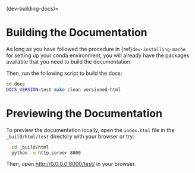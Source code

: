 (dev-building-docs)=

# Building the Documentation

As long as you have followed the procedure in {ref}`dev-installing-mache` for 
setting up your conda environment, you will already have the packages available
that you need to build the documentation.

Then, run the following script to build the docs:

```bash
cd docs
DOCS_VERSION=test make clean versioned-html
```

# Previewing the Documentation

To preview the documentation locally, open the `index.html` file in the
`_build/html/test` directory with your browser or try:

```bash
  cd _build/html
  python -m http.server 8000
```

Then, open http://0.0.0.0:8000/test/ in your browser.
